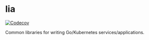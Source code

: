 # lia

<a href="https://codecov.io/gh/iawia002/lia">
  <img src="https://img.shields.io/codecov/c/github/iawia002/lia.svg?style=flat-square" alt="Codecov">
</a>

Common libraries for writing Go/Kubernetes services/applications.
